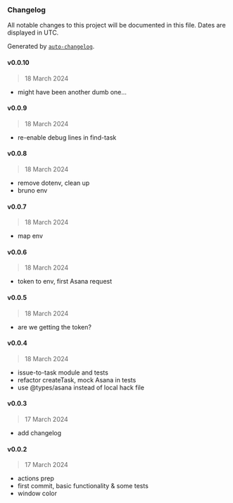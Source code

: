 ### Changelog

All notable changes to this project will be documented in this file. Dates are displayed in UTC.

Generated by [`auto-changelog`](https://github.com/CookPete/auto-changelog).

#### v0.0.10

> 18 March 2024

- might have been another dumb one...

#### v0.0.9

> 18 March 2024

- re-enable debug lines in find-task

#### v0.0.8

> 18 March 2024

- remove dotenv, clean up
- bruno env

#### v0.0.7

> 18 March 2024

- map env

#### v0.0.6

> 18 March 2024

- token to env, first Asana request

#### v0.0.5

> 18 March 2024

- are we getting the token?

#### v0.0.4

> 18 March 2024

- issue-to-task module and tests
- refactor createTask, mock Asana in tests
- use @types/asana instead of local hack file

#### v0.0.3

> 17 March 2024

- add changelog

#### v0.0.2

> 17 March 2024

- actions prep
- first commit, basic functionality & some tests
- window color
